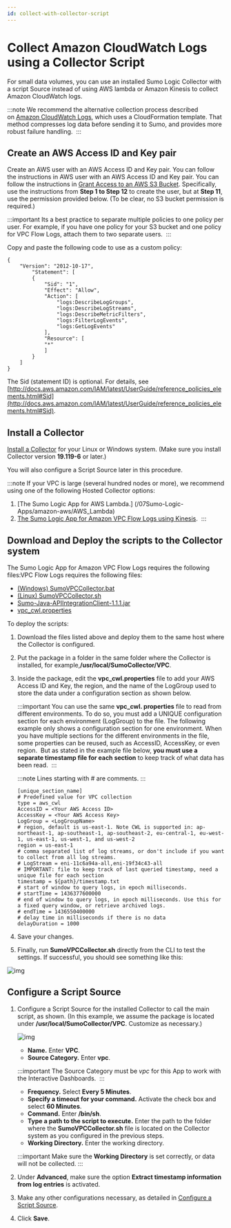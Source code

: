 ```yaml
---
id: collect-with-collector-script
---
```


# Collect Amazon CloudWatch Logs using a Collector Script

For small data volumes, you can use an installed Sumo Logic Collector with a script Source instead of using AWS lambda or Amazon Kinesis to collect Amazon CloudWatch logs.

:::note
We recommend the alternative collection process described on [Amazon CloudWatch Logs](/docs/send-data/collect-from-other-data-sources/amazon-cloudwatch-logs), which uses a CloudFormation template. That method compresses log data before sending it to Sumo, and provides more robust failure handling. 
:::

## Create an AWS Access ID and Key pair

Create an AWS user with an AWS Access ID and Key pair. You can follow the instructions in AWS user with an AWS Access ID and Key pair. You can follow the instructions in [Grant Access to an AWS S3 Bucket](../../sources/hosted-collectors/amazon-web-services/grant-access-aws-product.md). Specifically, use the instructions from **Step 1 to Step 12** to create the user, but at **Step 11**, use the permission provided below. (To be clear, no S3 bucket permission is required.)

:::important
Its a best practice to separate multiple policies to one policy per user. For example, if you have one policy for your S3 bucket and one policy for VPC Flow Logs, attach them to two separate users. 
:::

Copy and paste the following code to use as a custom policy:

```
{
    "Version": "2012-10-17",
        "Statement": [
        {
            "Sid": "1",
            "Effect": "Allow",
            "Action": [
                "logs:DescribeLogGroups",
                "logs:DescribeLogStreams",
                "logs:DescribeMetricFilters",
                "logs:FilterLogEvents",
                "logs:GetLogEvents"
            ],
            "Resource": [
            "*"
            ]
        }
    ]
}
```

The Sid (statement ID) is optional. For details, see [http://docs.aws.amazon.com/IAM/latest/UserGuide/reference_policies_elements.html#Sid](http://docs.aws.amazon.com/IAM/latest/UserGuide/reference_policies_elements.html#Sid).

## Install a Collector

[Install a Collector](/docs/send-data/installed-collectors) for your Linux or Windows system. (Make sure you install Collector version **19.119-6** or later.)

You will also configure a Script Source later in this procedure.

:::note
If your VPC is large (several hundred nodes or more), we recommend using one of the following Hosted Collector options:

1. [The Sumo Logic App for AWS Lambda.] (/07Sumo-Logic-Apps/amazon-aws/AWS_Lambda)
1. [The Sumo Logic App for Amazon VPC Flow Logs using Kinesis](collect-with-amazon-kinesis.md). 
:::

## Download and Deploy the scripts to the Collector system

The Sumo Logic App for Amazon VPC Flow Logs requires the following files:VPC Flow Logs requires the following files:

 * [(Windows) SumoVPCCollector.bat](https://s3.amazonaws.com/script-collection/vpc/r1.0.0/SumoVPCCollector.bat)
 * [(Linux) SumoVPCCollector.sh](https://s3.amazonaws.com/script-collection/vpc/r1.0.0/SumoVPCCollector.sh)
 * [Sumo-Java-APIIntegrationClient-1.1.1.jar](https://s3.amazonaws.com/script-collection/vpc/r1.0.0/Sumo-Java-APIIntegrationClient-1.1.1.jar)
 * [vpc_cwl.properties](https://s3.amazonaws.com/script-collection/vpc/r1.0.0/vpc_cwl.properties)

To deploy the scripts:

1. Download the files listed above and deploy them to the same host where the Collector is configured.
1. Put the package in a folder in the same folder where the Collector is installed, for example,**/usr/local/SumoCollector/VPC**.
1. Inside the package, edit the **vpc_cwl.properties** file to add your AWS Access ID and Key, the region, and the name of the LogGroup used to store the data under a configuration section as shown below. 

    :::important
    You can use the same **vpc_cwl. properties** file to read from different environments. To do so, you must add a UNIQUE configuration section for each environment (LogGroup) to the file. The following example only shows a configuration section for one environment. When you have multiple sections for the different environments in the file, some properties can be reused, such as AccessID, AccessKey, or even region.  But as stated in the example file below, **you must use a separate timestamp file for each section** to keep track of what data has been read. 
    :::

    :::note
    Lines starting with # are comments.
    :::

    ```
    [unique_section_name]
    # Predefined value for VPC collection
    type = aws_cwl
    AccessID = <Your AWS Access ID>
    AccessKey = <Your AWS Access Key>
    LogGroup = <LogGroupName>
    # region, default is us-east-1. Note CWL is supported in: ap-northeast-1, ap-southeast-1, ap-southeast-2, eu-central-1, eu-west-1, us-east-1, us-west-1, and us-west-2
    region = us-east-1
    # comma separated list of log streams, or don't include if you want to collect from all log streams.
    # LogStream = eni-11c6a94a-all,eni-19f34c43-all
    # IMPORTANT: file to keep track of last queried timestamp, need a unique file for each section
    timestamp = ${path}/timestamp.txt
    # start of window to query logs, in epoch milliseconds.
    # startTime = 1436377600000
    # end of window to query logs, in epoch milliseconds. Use this for a fixed query window, or retrieve archived logs.
    # endTime = 1436550400000
    # delay time in milliseconds if there is no data
    delayDuration = 1000
    ```

1. Save your changes.
1. Finally, run **SumoVPCCollector.sh** directly from the CLI to test the settings. If successful, you should see something like this:

![img](/img/send-data/vpc_flow_app_test.png)

## Configure a Script Source

1. Configure a Script Source for the installed Collector to call the main script, as shown. (In this example, we assume the package is located under **/usr/local/SumoCollector/VPC**. Customize as necessary.)

    ![img](/img/send-data/vpc_flow_app_script_source.png)

   * **Name.** Enter **VPC**.
   * **Source Category.** Enter **vpc**.

    :::important
    The Source Category must be *vpc* for this App to work with the Interactive Dashboards. 
    :::

   * **Frequency.** Select **Every 5 Minutes**.
   * **Specify a timeout for your command.** Activate the check box and select **60 Minutes**.
   * **Command.** Enter **/bin/sh**.
   * **Type a path to the script to execute.** Enter the path to the folder where the **SumoVPCCollector.sh** file is located on the Collector system as you configured in the previous steps.
   * **Working Directory.** Enter the working directory.

    :::important
    Make sure the **Working Directory** is set correctly, or data will not be collected.
    :::

1. Under **Advanced**, make sure the option **Extract timestamp information from log entries** is activated.
1. Make any other configurations necessary, as detailed in [Configure a Script Source](/docs/send-data/sources/installed-collectors/script-source).
1. Click **Save**.
